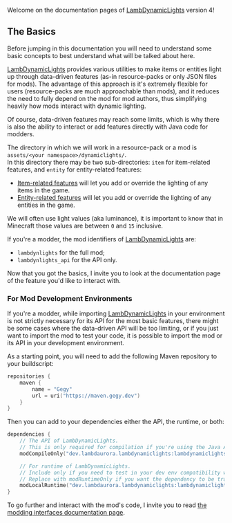 Welcome on the documentation pages of [LambDynamicLights] version 4!

## The Basics

Before jumping in this documentation you will need to understand some basic concepts to best understand what will be talked about here.

[LambDynamicLights] provides various utilities to make items or entities light up through data-driven features (as-in resource-packs or only JSON files for mods).
The advantage of this approach is it's extremely flexible for users (resource-packs are much approachable than mods),
and it reduces the need to fully depend on the mod for mod authors, thus simplifying heavily how mods interact with dynamic lighting.

Of course, data-driven features may reach some limits, which is why there is also the ability to interact or add features directly with Java code for modders.

The directory in which we will work in a resource-pack or a mod is `assets/<your namespace>/dynamiclights/`.  
In this directory there may be two sub-directories: `item` for item-related features, and `entity` for entity-related features:
- [Item-related features][item] will let you add or override the lighting of any items in the game.
- [Entity-related features][entity] will let you add or override the lighting of any entities in the game.

We will often use light values (aka luminance), it is important to know that in Minecraft those values are between `0` and `15` inclusive.

If you're a modder, the mod identifiers of [LambDynamicLights] are:
- `lambdynlights` for the full mod;
- `lambdynlights_api` for the API only.

Now that you got the basics, I invite you to look at the documentation page of the feature you'd like to interact with.

### For Mod Development Environments

If you're a modder, while importing [LambDynamicLights] in your environment is not strictly necessary for its API for the most basic features,
there might be some cases where the data-driven API will be too limiting, or if you just want to import the mod to test your code, it is possible to import
the mod or its API in your development environment.

As a starting point, you will need to add the following Maven repository to your buildscript:
```kotlin
repositories {
	maven {
		name = "Gegy"
		url = uri("https://maven.gegy.dev")
	}
}
```

Then you can add to your dependencies either the API, the runtime, or both:

```kotlin
dependencies {
	// The API of LambDynamicLights.
	// This is only required for compilation if you're using the Java API.
	modCompileOnly("dev.lambdaurora.lambdynamiclights:lambdynamiclights-api:<version>")

	// For runtime of LambDynamicLights.
	// Include only if you need to test in your dev env compatibility with LambDynamicLights.
	// Replace with modRuntimeOnly if you want the dependency to be transitive.
	modLocalRuntime("dev.lambdaurora.lambdynamiclights:lambdynamiclights-runtime:<version>")
}
```

To go further and interact with the mod's code, I invite you to read [the modding interfaces documentation page](./java.html).

[LambDynamicLights]: ../..
[item]: ./item.html "Documentation of the item-related lighting features"
[entity]: ./entity.html "Documentation of the entity-related lighting features"
